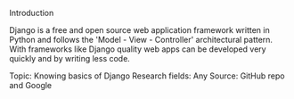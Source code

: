 Introduction

Django is a free and open source web application framework written in Python and follows the 'Model - View - Controller' architectural pattern. With frameworks like Django quality web apps can be developed very quickly and by writing less code.

Topic: Knowing basics of Django
Research fields: Any
Source: GitHub repo and Google